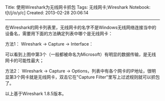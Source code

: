 Title: 使用Wireshark为无线网卡抓包
Tags: 无线网卡;Wireshark
Notebook: t[t/j/o/y/c]
Created: 2013-02-28 20:06:14

------

在Wireshark的网卡列表里，无线网卡的名字不是Windows无线网络连接当中的设备名，需要用下面的方法确定列表中哪个是无线网卡：

 

方法1： Wireshark -> Capture -> Interface：

 

 

可以看到上图中第3个（一般都被命名为Microsoft）有明显的数据传输，是无线网卡的可能性最大；

 

方法2： Wireshark -> Capture -> Options，列表中有各个网卡的IP地址，很明显第3个网卡就是无线网卡，双击它在"Capture Filter"里写上过滤规则就可以抓包了。

 

 

以上基于Wireshark 1.8.5版本。